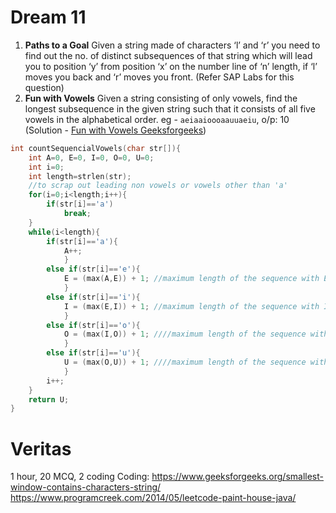 # Dream 11

1. **Paths to a Goal**
Given a string made of characters ‘l’ and ‘r’ you need to find out the no. of distinct subsequences of that string which will lead you to position ‘y’ from position ‘x’ on the number line of ‘n’ length, if ‘l’ moves you back and ‘r’ moves you front.
(Refer SAP Labs for this question)
2. **Fun with Vowels**
Given a string consisting of only vowels, find the longest subsequence in the given string such that it consists of all five vowels in the alphabetical order.
eg - `aeiaaioooaauuaeiu`, o/p: 10
(Solution - [Fun with Vowels Geeksforgeeks](https://www.geeksforgeeks.org/longest-ordered-subsequence-of-vowels/))
```c++
int countSequencialVowels(char str[]){
	int A=0, E=0, I=0, O=0, U=0;
	int i=0;
	int length=strlen(str);
	//to scrap out leading non vowels or vowels other than 'a'
	for(i=0;i<length;i++){
		if(str[i]=='a')
			break;
	}
	while(i<length){
		if(str[i]=='a'){
			A++;
			}
		else if(str[i]=='e'){
			E = (max(A,E)) + 1; //maximum length of the sequence with E after A
			}
		else if(str[i]=='i'){
			I = (max(E,I)) + 1; //maximum length of the sequence with I after E
			}
		else if(str[i]=='o'){
			O = (max(I,O)) + 1; ////maximum length of the sequence with O after I
			}
		else if(str[i]=='u'){
			U = (max(O,U)) + 1; ////maximum length of the sequence with U after O
			}
		i++;
	}
	return U;
}
```
# Veritas
1 hour, 20 MCQ, 2 coding
Coding:
https://www.geeksforgeeks.org/smallest-window-contains-characters-string/
https://www.programcreek.com/2014/05/leetcode-paint-house-java/
